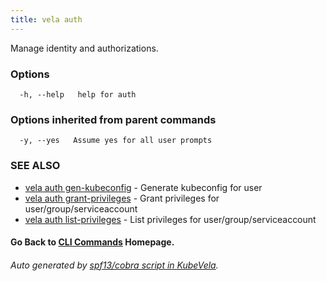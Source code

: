 ```yaml
---
title: vela auth
---
```


Manage identity and authorizations.

### Options

```
  -h, --help   help for auth
```

### Options inherited from parent commands

```
  -y, --yes   Assume yes for all user prompts
```

### SEE ALSO


* [vela auth gen-kubeconfig](vela_auth_gen-kubeconfig)	 - Generate kubeconfig for user
* [vela auth grant-privileges](vela_auth_grant-privileges)	 - Grant privileges for user/group/serviceaccount
* [vela auth list-privileges](vela_auth_list-privileges)	 - List privileges for user/group/serviceaccount

#### Go Back to [CLI Commands](vela) Homepage.


###### Auto generated by [spf13/cobra script in KubeVela](https://github.com/kubevela/kubevela/tree/master/hack/docgen).
